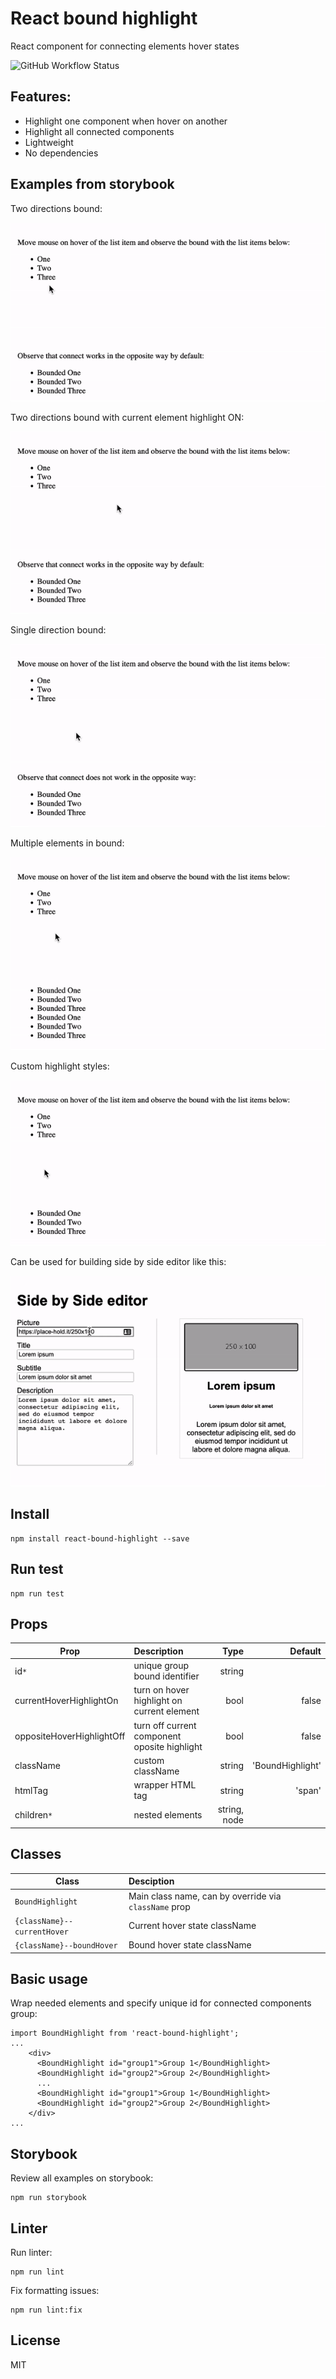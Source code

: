 # React bound highlight

React component for connecting elements hover states

![GitHub Workflow Status](https://img.shields.io/github/workflow/status/viktorbruzhyna/react-bound-highlight/jest-tests-and-lint)

## Features:
- Highlight one component when hover on another
- Highlight all connected components
- Lightweight
- No dependencies

## Examples from storybook

Two directions bound:

<img src="public/two-way-bound.gif" />

Two directions bound with current element highlight ON:

<img src="public/two-way-bound-2.gif" />

Single direction bound:

<img src="public/one-way-bound.gif" />

Multiple elements in bound:

<img src="public/multiple-in-bound.gif" />

Custom highlight styles:

<img src="public/custom-styles.gif" />

Can be used for building side by side editor like this:

<img src="public/side-by-side-editor.gif" />


## Install

```
npm install react-bound-highlight --save
```


## Run test

```
npm run test
```


## Props

| Prop | Description |  Type  | Default  |
| ------------- |:-------------| -----:| -----:|
| id`*`                   | unique group bound identifier | string |
| currentHoverHighlightOn      | turn on hover highlight on current element | bool   | false
| oppositeHoverHighlightOff    | turn off current component oposite highlight | bool   | false |
| className               | custom className              | string | 'BoundHighlight' |
| htmlTag                 | wrapper HTML tag              | string | 'span' |
| children`*`             | nested elements               | string, node | |


## Classes

| Class | Desciption |
| ------------- |:-------------|
| `BoundHighlight` | Main class name, can by override via `className` prop |
| `{className}--currentHover` | Current hover state className |
| `{className}--boundHover` | Bound hover state className |


## Basic usage
Wrap needed elements and specify unique id for connected components group:

```
import BoundHighlight from 'react-bound-highlight';
...
    <div>
      <BoundHighlight id="group1">Group 1</BoundHighlight>
      <BoundHighlight id="group2">Group 2</BoundHighlight>
      ...
      <BoundHighlight id="group1">Group 1</BoundHighlight>
      <BoundHighlight id="group2">Group 2</BoundHighlight>
    </div>
...
```

## Storybook

Review all examples on storybook:

```
npm run storybook
```

## Linter

Run linter:

```
npm run lint
```

Fix formatting issues:

```
npm run lint:fix
```

## License
MIT
